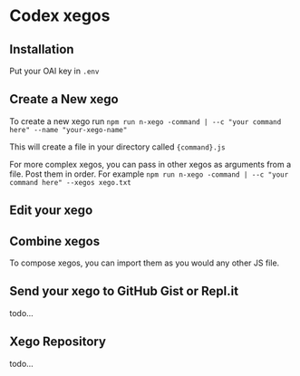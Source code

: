# Codex xegos 

## Installation

Put your OAI key in `.env`

## Create a New xego

To create a new xego run `npm run n-xego -command | --c "your command here" --name "your-xego-name"`

This will create a file in your directory called `{command}.js`

For more complex xegos, you can pass in other xegos as arguments from a file. Post them in order. 
For example `npm run n-xego -command | --c "your command here" --xegos xego.txt`

## Edit your xego

## Combine xegos

To compose xegos, you can import them as you would any other JS file.

## Send your xego to GitHub Gist or Repl.it

todo...

## Xego Repository

todo...